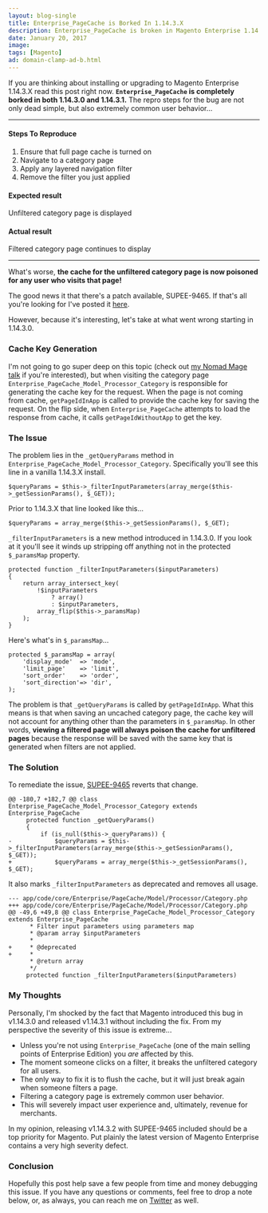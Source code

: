 ```yaml
---
layout: blog-single
title: Enterprise_PageCache is Borked In 1.14.3.X
description: Enterprise_PageCache is broken in Magento Enterprise 1.14.3.0 and 1.14.3.1. In this post I'll out line the issue and the patch.
date: January 20, 2017
image: 
tags: [Magento]
ad: domain-clamp-ad-b.html
---
```


If you are thinking about installing or upgrading to Magento Enterprise 1.14.3.X read this post right now. **`Enterprise_PageCache` is completely borked in both 1.14.3.0 and 1.14.3.1.**  The repro steps for the bug are not only dead simple, but also extremely common user behavior...

---

#### Steps To Reproduce

1. Ensure that full page cache is turned on
2. Navigate to a category page
3. Apply any layered navigation filter
4. Remove the filter you just applied

#### Expected result

Unfiltered category page is displayed

#### Actual result

Filtered category page continues to display

---

What's worse, **the cache for the unfiltered category page is now poisoned for any user who visits that page!**

The good news it that there's a patch available, SUPEE-9465. If that's all you're looking for I've posted it [here](https://gist.github.com/mpchadwick/d8d41bf8c0502d833d9f3872a31c3c6e).

However, because it's interesting, let's take at what went wrong starting in 1.14.3.0.

<!-- excerpt_separator -->

### Cache Key Generation

I'm not going to go super deep on this topic (check out [my Nomad Mage talk](https://nomadmage.com/monitoring-improving-full-page-cachehit-rate-enterprise_pagecache/) if you're interested), but when visiting the category page `Enterprise_PageCache_Model_Processor_Category` is responsible for generating the cache key for the request. When the page is not coming from cache, `getPageIdInApp` is called to provide the cache key for saving the request. On the flip side, when `Enterprise_PageCache` attempts to load the response from cache, it calls `getPageIdWithoutApp` to get the key.

### The Issue

The problem lies in the `_getQueryParams` method in `Enterprise_PageCache_Model_Processor_Category`. Specifically you'll see this line in a vanilla 1.14.3.X install.

```php?start_inline=true
$queryParams = $this->_filterInputParameters(array_merge($this->_getSessionParams(), $_GET));
```

Prior to 1.14.3.X that line looked like this...

```php?start_inline=true
$queryParams = array_merge($this->_getSessionParams(), $_GET);
```

`_filterInputParameters` is a new method introduced in 1.14.3.0. If you look at it you'll see it winds up stripping off anything not in the protected `$_paramsMap` property.

```php?start_inline=true
protected function _filterInputParameters($inputParameters)
{
    return array_intersect_key(
        !$inputParameters
            ? array()
            : $inputParameters,
        array_flip($this->_paramsMap)
    );
}
```

Here's what's in `$_paramsMap`...

```php?start_inline=true
protected $_paramsMap = array(
    'display_mode'  => 'mode',
    'limit_page'    => 'limit',
    'sort_order'    => 'order',
    'sort_direction'=> 'dir',
);
```

The problem is that `_getQueryParams` is called by `getPageIdInApp`. What this means is that when saving an uncached category page, the cache key will not account for anything other than the parameters in `$_paramsMap`. In other words, **viewing a filtered page will always poison the cache for unfiltered pages** because the response will be saved with the same key that is generated when filters are not applied.

### The Solution

To remediate the issue, [SUPEE-9465](https://gist.github.com/mpchadwick/d8d41bf8c0502d833d9f3872a31c3c6e) reverts that change. 

```php?start_inline
@@ -180,7 +182,7 @@ class Enterprise_PageCache_Model_Processor_Category extends Enterprise_PageCache
     protected function _getQueryParams()
     {
         if (is_null($this->_queryParams)) {
-            $queryParams = $this->_filterInputParameters(array_merge($this->_getSessionParams(), $_GET));
+            $queryParams = array_merge($this->_getSessionParams(), $_GET);
```

It also marks `_filterInputParameters` as deprecated and removes all usage.

```php?start_inline=true
--- app/code/core/Enterprise/PageCache/Model/Processor/Category.php
+++ app/code/core/Enterprise/PageCache/Model/Processor/Category.php
@@ -49,6 +49,8 @@ class Enterprise_PageCache_Model_Processor_Category extends Enterprise_PageCache
      * Filter input parameters using parameters map
      * @param array $inputParameters
      *
+     * @deprecated
+     *
      * @return array
      */
     protected function _filterInputParameters($inputParameters)
```

### My Thoughts

Personally, I'm shocked by the fact that Magento introduced this bug in v1.14.3.0 and released v1.14.3.1 without including the fix. From my perspective the severity of this issue is extreme...

- Unless you're not using `Enterprise_PageCache` (one of the main selling points of Enterprise Edition) you *are* affected by this.
- The moment someone clicks on a filter, it breaks the unfiltered category for all users.
- The only way to fix it is to flush the cache, but it will just break again when someone filters a page.
- Filtering a category page is extremely common user behavior.
- This will severely impact user experience and, ultimately, revenue for merchants.

In my opinion, releasing v1.14.3.2 with SUPEE-9465 included should be a top priority for Magento. Put plainly the latest version of Magento Enterprise contains a very high severity defect.

### Conclusion

Hopefully this post help save a few people from time and money debugging this issue. If you have any questions or comments, feel free to drop a note below, or, as always, you can reach me on [Twitter](http://twitter.com/maxpchadwick) as well.
